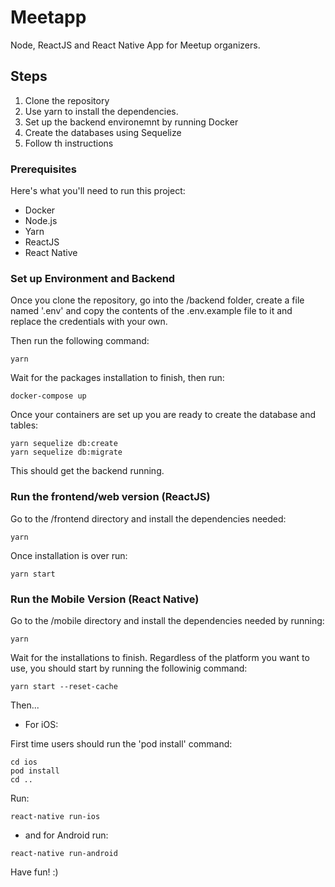 # Meetapp

Node, ReactJS and React Native App for Meetup organizers.

## Steps

1. Clone the repository
2. Use yarn to install the dependencies.
3. Set up the backend environemnt by running Docker
4. Create the databases using Sequelize
5. Follow th instructions

### Prerequisites

Here's what you'll need to run this project:

- Docker
- Node.js
- Yarn
- ReactJS
- React Native

### Set up Environment and Backend

Once you clone the repository, go into the /backend folder, create a file named '.env' and copy the contents of the .env.example file to it and replace the credentials with your own.

Then run the following command:

```
yarn
```

Wait for the packages installation to finish, then run:

```
docker-compose up
```

Once your containers are set up you are ready to create the database and tables:

```
yarn sequelize db:create
yarn sequelize db:migrate
```

This should get the backend running.

### Run the frontend/web version (ReactJS)

Go to the /frontend directory and install the dependencies needed:

```
yarn
```

Once installation is over run:

```
yarn start
```

### Run the Mobile Version (React Native)

Go to the /mobile directory and install the dependencies needed by running:

```
yarn
```

Wait for the installations to finish.
Regardless of the platform you want to use, you should start by running the followinig command:

```
yarn start --reset-cache
```

Then...

- For iOS:

First time users should run the 'pod install' command:

```
cd ios
pod install
cd ..
```

Run:

```
react-native run-ios
```

- and for Android run:

```
react-native run-android
```

Have fun! :)
